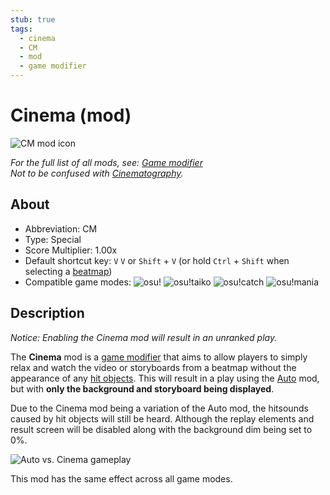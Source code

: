 ```yaml
---
stub: true
tags:
  - cinema
  - CM
  - mod
  - game modifier
---
```


# Cinema (mod)

![CM mod icon](/wiki/shared/mods/CM.png "Cinema (CM) mod icon")

*For the full list of all mods, see: [Game modifier](/wiki/Gameplay/Game_modifier)*\
*Not to be confused with [Cinematography](https://en.wikipedia.org/wiki/Cinematography).*

## About

- Abbreviation: CM
- Type: Special
- Score Multiplier: 1.00x
- Default shortcut key: `V` `V` or `Shift` + `V` (or hold `Ctrl` + `Shift` when selecting a [beatmap](/wiki/Beatmap))
- Compatible game modes: ![][osu!] ![][osu!taiko] ![][osu!catch] ![][osu!mania]

## Description

*Notice: Enabling the Cinema mod will result in an unranked play.*

The **Cinema** mod is a [game modifier](/wiki/Gameplay/Game_modifier) that aims to allow players to simply relax and watch the video or storyboards from a beatmap without the appearance of any [hit objects](/wiki/Gameplay/Hit_object). This will result in a play using the [Auto](/wiki/Gameplay/Game_modifier/Auto) mod, but with **only the background and storyboard being displayed**.

Due to the Cinema mod being a variation of the Auto mod, the hitsounds caused by hit objects will still be heard. Although the replay elements and result screen will be disabled along with the background dim being set to 0%.

![Auto vs. Cinema gameplay](img/CM-comparison.jpg "Comparison of the Auto mod (left) vs the Cinema mod (right)")

This mod has the same effect across all game modes.

[osu!]: /wiki/shared/mode/osu.png "osu!"
[osu!taiko]: /wiki/shared/mode/taiko.png "osu!taiko"
[osu!catch]: /wiki/shared/mode/catch.png "osu!catch"
[osu!mania]: /wiki/shared/mode/mania.png "osu!mania"
